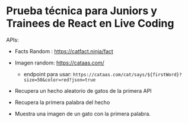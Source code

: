# Prueba técnica para Juniors y Trainees de React en Live Coding

APIs:

- Facts Random : https://catfact.ninja/fact
- Imagen random: https://cataas.com/
    - endpoint para usar: `https://cataas.com/cat/says/${firstWord}?size=50&color=red?json=true`

- Recupera un hecho aleatorio de gatos de la primera API 
- Recupera la primera palabra del hecho
- Muestra una imagen de un gato con la primera palabra.
